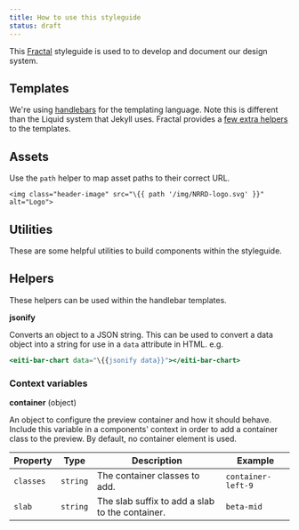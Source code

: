 ```yaml
---
title: How to use this styleguide
status: draft
---
```


This [Fractal](https://fractal.build/) styleguide is used to to develop and document our design system.


## Templates

We're using [handlebars](http://handlebarsjs.com/) for the templating language.
Note this is different than the Liquid system that Jekyll uses. Fractal provides
a [few extra helpers](https://fractal.build/guide/core-concepts/views#using-handlebars)
to the templates.


## Assets

Use the `path` helper to map asset paths to their correct URL.

    <img class="header-image" src="\{{ path '/img/NRRD-logo.svg' }}" alt="Logo">


## Utilities

These are some helpful utilities to build components within the styleguide.


## Helpers

These helpers can be used within the handlebar templates.

**jsonify**

Converts an object to a JSON string. This can be used to convert a data object
into a string for use in a `data` attribute in HTML. e.g.

```hbs
<eiti-bar-chart data="\{{jsonify data}}"></eiti-bar-chart>
```


### Context variables

**container** (object)

An object to configure the preview container and how it should behave. Include
this variable in a components' context in order to add a container class to the
preview. By default, no container element is used.

Property | Type | Description | Example
---      | ---  | ---         | ---
`classes`   | `string` | The container classes to add. | `container-left-9`
`slab`   | `string` | The slab suffix to add a slab to the container. | `beta-mid`
